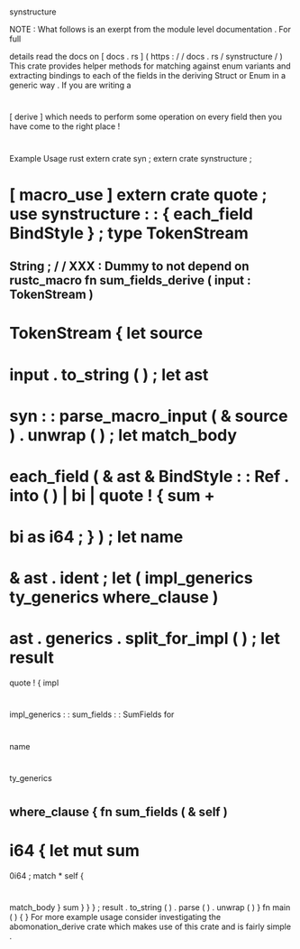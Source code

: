 #
synstructure
>
NOTE
:
What
follows
is
an
exerpt
from
the
module
level
documentation
.
For
full
>
details
read
the
docs
on
[
docs
.
rs
]
(
https
:
/
/
docs
.
rs
/
synstructure
/
)
This
crate
provides
helper
methods
for
matching
against
enum
variants
and
extracting
bindings
to
each
of
the
fields
in
the
deriving
Struct
or
Enum
in
a
generic
way
.
If
you
are
writing
a
#
[
derive
]
which
needs
to
perform
some
operation
on
every
field
then
you
have
come
to
the
right
place
!
#
#
Example
Usage
rust
extern
crate
syn
;
extern
crate
synstructure
;
#
[
macro_use
]
extern
crate
quote
;
use
synstructure
:
:
{
each_field
BindStyle
}
;
type
TokenStream
=
String
;
/
/
XXX
:
Dummy
to
not
depend
on
rustc_macro
fn
sum_fields_derive
(
input
:
TokenStream
)
-
>
TokenStream
{
let
source
=
input
.
to_string
(
)
;
let
ast
=
syn
:
:
parse_macro_input
(
&
source
)
.
unwrap
(
)
;
let
match_body
=
each_field
(
&
ast
&
BindStyle
:
:
Ref
.
into
(
)
|
bi
|
quote
!
{
sum
+
=
#
bi
as
i64
;
}
)
;
let
name
=
&
ast
.
ident
;
let
(
impl_generics
ty_generics
where_clause
)
=
ast
.
generics
.
split_for_impl
(
)
;
let
result
=
quote
!
{
impl
#
impl_generics
:
:
sum_fields
:
:
SumFields
for
#
name
#
ty_generics
#
where_clause
{
fn
sum_fields
(
&
self
)
-
>
i64
{
let
mut
sum
=
0i64
;
match
*
self
{
#
match_body
}
sum
}
}
}
;
result
.
to_string
(
)
.
parse
(
)
.
unwrap
(
)
}
fn
main
(
)
{
}
For
more
example
usage
consider
investigating
the
abomonation_derive
crate
which
makes
use
of
this
crate
and
is
fairly
simple
.
